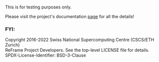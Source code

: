 This is for testing purposes only.

Please visit the project's documentation [page](https://reframe-hpc.readthedocs.io/) for all the details!


### FYI:
Copyright 2016-2022 Swiss National Supercomputing Centre (CSCS/ETH Zurich)<br/>
ReFrame Project Developers. See the top-level LICENSE file for details.<br/>
SPDX-License-Identifier: BSD-3-Clause<br/>